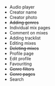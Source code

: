 - Audio player
- Creator name
- Creator photo
- ~~Adding genres~~
- Individual mix pages
- Comment on mixes
- Adding tracklist
- Editing mixes
- ~~Deleting mixes~~
- Profile page
- Edit profile
- Favouriting
- ~~Genre filters~~
- ~~Genre pages~~
- Search
